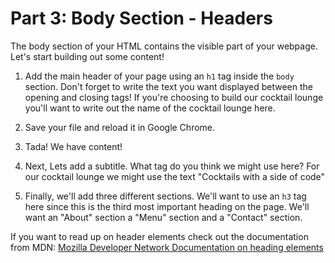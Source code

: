 # Part 3: Body Section - Headers

The body section of your HTML contains the visible part of your webpage.  Let's start building out some content!

1. Add the main header of your page using an `h1` tag inside the `body` section.  Don't forget to write the text you want displayed between the opening and closing tags!  If you're choosing to build our cocktail lounge you'll want to write out the name of the cocktail lounge here.

2. Save your file and reload it in Google Chrome.

3. Tada! We have content! 

4. Next, Lets add a subtitle.  What tag do you think we might use here? For our cocktail lounge we might use the text "Cocktails with a side of code"

5. Finally, we'll add three different sections.  We'll want to use an `h3` tag here since this is the third most important heading on the page.  We'll want an "About" section a "Menu" section and a "Contact" section.

If you want to read up on header elements check out the documentation from MDN:
[Mozilla Developer Network Documentation on heading elements](https://developer.mozilla.org/en-US/docs/Web/HTML/Element/Heading_Elements)

